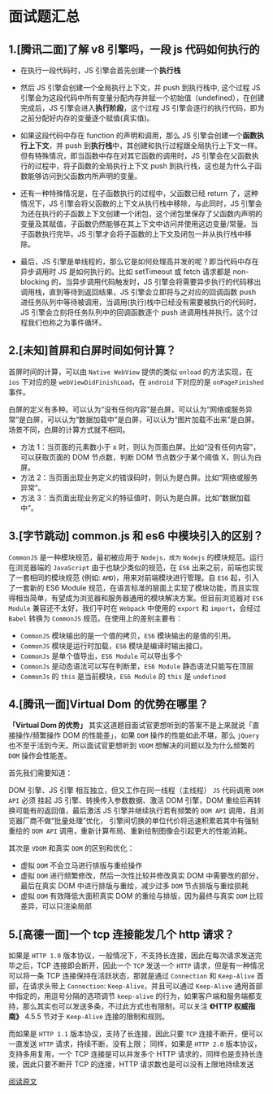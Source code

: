 <!--
 * @Description: 面试文件夹
 * @Author: xiehuaqiang
 * @FilePath: /kaka-blog/src/docs/kaka/面试/汇总集合.md
 * @Date: 2021-10-13 14:00:55
 * @LastEditTime: 2021-10-13 14:21:54
-->

# 面试题汇总

## 1.[腾讯二面]了解 v8 引擎吗，一段 js 代码如何执行的

- 在执行一段代码时，JS 引擎会首先创建一个**执行栈**

- 然后 JS 引擎会创建一个全局执行上下文，并 push 到执行栈中, 这个过程 JS 引擎会为这段代码中所有变量分配内存并赋一个初始值（undefined），在创建完成后，JS 引擎会进入**执行阶段**，这个过程 JS 引擎会逐行的执行代码，即为之前分配好内存的变量逐个赋值(真实值)。

- 如果这段代码中存在 function 的声明和调用，那么 JS 引擎会创建一个**函数执行上下文**，并 push 到**执行栈**中，其创建和执行过程跟全局执行上下文一样。但有特殊情况，即当函数中存在对其它函数的调用时，JS 引擎会在父函数执行的过程中，将子函数的全局执行上下文 push 到执行栈，这也是为什么子函数能够访问到父函数内所声明的变量。

- 还有一种特殊情况是，在子函数执行的过程中，父函数已经 return 了，这种情况下，JS 引擎会将父函数的上下文从执行栈中移除，与此同时，JS 引擎会为还在执行的子函数上下文创建一个闭包，这个闭包里保存了父函数内声明的变量及其赋值，子函数仍然能够在其上下文中访问并使用这边变量/常量。当子函数执行完毕，JS 引擎才会将子函数的上下文及闭包一并从执行栈中移除。

- 最后，JS 引擎是单线程的，那么它是如何处理高并发的呢？即当代码中存在异步调用时 JS 是如何执行的。比如 setTimeout 或 fetch 请求都是 non-blocking 的，当异步调用代码触发时，JS 引擎会将需要异步执行的代码移出调用栈，直到等待到返回结果，JS 引擎会立即将与之对应的回调函数 push 进任务队列中等待被调用，当调用(执行)栈中已经没有需要被执行的代码时，JS 引擎会立刻将任务队列中的回调函数逐个 push 进调用栈并执行。这个过程我们也称之为事件循环。

## 2.[未知]首屏和白屏时间如何计算？

首屏时间的计算，可以由 `Native WebView` 提供的类似 `onload` 的方法实现，在 `ios` 下对应的是 `webViewDidFinishLoad`，在 `android` 下对应的是 `onPageFinished` 事件。

白屏的定义有多种。可以认为“没有任何内容”是白屏，可以认为“网络或服务异常”是白屏，可以认为“数据加载中”是白屏，可以认为“图片加载不出来”是白屏。场景不同，白屏的计算方式就不相同。

- 方法 1：当页面的元素数小于 x 时，则认为页面白屏。比如“没有任何内容”，可以获取页面的 DOM 节点数，判断 DOM 节点数少于某个阈值 X，则认为白屏。
- 方法 2：当页面出现业务定义的错误码时，则认为是白屏。比如“网络或服务异常”。
- 方法 3：当页面出现业务定义的特征值时，则认为是白屏。比如“数据加载中”。

## 3.[字节跳动] common.js 和 es6 中模块引入的区别？

`CommonJS` 是一种模块规范，最初被应用于 `Nodejs，成为` `Nodejs` 的模块规范。运行在浏览器端的 `JavaScript` 由于也缺少类似的规范，在 `ES6` 出来之前，前端也实现了一套相同的模块规范 (例如: `AMD`)，用来对前端模块进行管理。自 `ES6` 起，引入了一套新的 ES6 Module 规范，在语言标准的层面上实现了模块功能，而且实现得相当简单，有望成为浏览器和服务器通用的模块解决方案。但目前浏览器对 `ES6 Module` 兼容还不太好，我们平时在 `Webpack` 中使用的 `export` 和 `import`，会经过 `Babel` 转换为 `CommonJS` 规范。在使用上的差别主要有：

- `CommonJS` 模块输出的是一个值的拷贝，`ES6` 模块输出的是值的引用。
- `CommonJS` 模块是运行时加载，`ES6` 模块是编译时输出接口。
- `CommonJs` 是单个值导出，`ES6 Module` 可以导出多个
- `CommonJs` 是动态语法可以写在判断里，`ES6 Module` 静态语法只能写在顶层
- `CommonJs` 的 `this` 是当前模块，`ES6 Module` 的 `this` 是 `undefined`

## 4.[腾讯一面]Virtual Dom 的优势在哪里？

**「Virtual Dom 的优势」** 其实这道题目面试官更想听到的答案不是上来就说「直接操作/频繁操作 DOM 的性能差」，如果 `DOM` 操作的性能如此不堪，那么 `jQuery` 也不至于活到今天。所以面试官更想听到 `VDOM` 想解决的问题以及为什么频繁的 `DOM` 操作会性能差。

首先我们需要知道：

DOM 引擎、JS 引擎 相互独立，但又工作在同一线程（主线程）
`JS` 代码调用 `DOM API` 必须 挂起 JS 引擎、转换传入参数数据、激活 DOM 引擎，DOM 重绘后再转换可能有的返回值，最后激活 JS 引擎并继续执行若有频繁的 `DOM API` 调用，且浏览器厂商不做“批量处理”优化，
引擎间切换的单位代价将迅速积累若其中有强制重绘的 `DOM API` 调用，重新计算布局、重新绘制图像会引起更大的性能消耗。

其次是 `VDOM` 和真实 `DOM` 的区别和优化：

- 虚拟 `DOM` 不会立马进行排版与重绘操作
- 虚拟 `DOM` 进行频繁修改，然后一次性比较并修改真实 DOM 中需要改的部分，最后在真实 DOM 中进行排版与重绘，减少过多 `DOM` 节点排版与重绘损耗
- 虚拟 `DOM` 有效降低大面积真实 DOM 的重绘与排版，因为最终与真实 `DOM` 比较差异，可以只渲染局部

## 5.[高德一面]一个 tcp 连接能发几个 http 请求？

如果是 `HTTP 1.0` 版本协议，一般情况下，不支持长连接，因此在每次请求发送完毕之后，TCP 连接即会断开，因此一个 `TCP` 发送一个 `HTTP` 请求，但是有一种情况可以将一条 TCP 连接保持在活跃状态，那就是通过 `Connection` 和 `Keep-Alive` 首部，在请求头带上 `Connection`: `Keep-Alive`，并且可以通过 `Keep-Alive` 通用首部中指定的，用逗号分隔的选项调节 `keep-alive` 的行为，如果客户端和服务端都支持，那么其实也可以发送多条，不过此方式也有限制，可以关注 **《HTTP 权威指南》** 4.5.5 节对于 `Keep-Alive` 连接的限制和规则。

而如果是 `HTTP 1.1` 版本协议，支持了长连接，因此只要 `TCP` 连接不断开，便可以一直发送 `HTTP` 请求，持续不断，没有上限；
同样，如果是 `HTTP 2.0` 版本协议，支持多用复用，一个 TCP 连接是可以并发多个 HTTP 请求的，同样也是支持长连接，因此只要不断开 TCP 的连接，HTTP 请求数也是可以没有上限地持续发送

[阅读原文](https://github.com/mqyqingfeng/frontend-interview-question-and-answer/issues/30)
